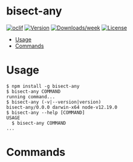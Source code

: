bisect-any
==========



[![oclif](https://img.shields.io/badge/cli-oclif-brightgreen.svg)](https://oclif.io)
[![Version](https://img.shields.io/npm/v/bisect-any.svg)](https://npmjs.org/package/bisect-any)
[![Downloads/week](https://img.shields.io/npm/dw/bisect-any.svg)](https://npmjs.org/package/bisect-any)
[![License](https://img.shields.io/npm/l/bisect-any.svg)](https://github.com/chauchakching/bisect-any/blob/master/package.json)

<!-- toc -->
* [Usage](#usage)
* [Commands](#commands)
<!-- tocstop -->
# Usage
<!-- usage -->
```sh-session
$ npm install -g bisect-any
$ bisect-any COMMAND
running command...
$ bisect-any (-v|--version|version)
bisect-any/0.0.0 darwin-x64 node-v12.19.0
$ bisect-any --help [COMMAND]
USAGE
  $ bisect-any COMMAND
...
```
<!-- usagestop -->
# Commands
<!-- commands -->

<!-- commandsstop -->
